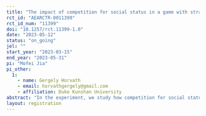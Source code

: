 ```yaml
---
title: "The impact of competition for social status in a game with strategic complementarities and network formation"
rct_id: "AEARCTR-0011399"
rct_id_num: "11399"
doi: "10.1257/rct.11399-1.0"
date: "2023-05-12"
status: "on_going"
jel: ""
start_year: "2023-03-15"
end_year: "2023-05-31"
pi: "Mofei Jia"
pi_other:
  1:
    - name: Gergely Horvath
    - email: horvathgergely@gmail.com
    - affiliation: Duke Kunshan University
abstract: "In the experiment, we study how competition for social status affects individual’s effort level and linking decisions within a social network. We assume homogeneous agents with general linear-quadratic payoff functions where their effort levels exhibit strategic complementarity and positive externality. With costly effort and linking decisions, we introduce two settings on status competition, i.e., monetary status benefits and information on relative position within the group in terms of payoffs, to see whether status competition can increase collaborative effort provision, therefore enhance efficiency. "
layout: registration
---
```


